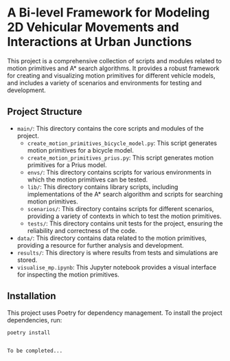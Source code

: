 # A Bi-level Framework for Modeling 2D Vehicular Movements and Interactions at Urban Junctions

This project is a comprehensive collection of scripts and modules related to motion primitives and A* search algorithms. It provides a robust framework for creating and visualizing motion primitives for different vehicle models, and includes a variety of scenarios and environments for testing and development.

## Project Structure

- `main/`: This directory contains the core scripts and modules of the project.
    - `create_motion_primitives_bicycle_model.py`: This script generates motion primitives for a bicycle model.
    - `create_motion_primitives_prius.py`: This script generates motion primitives for a Prius model.
    - `envs/`: This directory contains scripts for various environments in which the motion primitives can be tested.
    - `lib/`: This directory contains library scripts, including implementations of the A* search algorithm and scripts for searching motion primitives.
    - `scenarios/`: This directory contains scripts for different scenarios, providing a variety of contexts in which to test the motion primitives.
    - `tests/`: This directory contains unit tests for the project, ensuring the reliability and correctness of the code.
- `data/`: This directory contains data related to the motion primitives, providing a resource for further analysis and development.
- `results/`: This directory is where results from tests and simulations are stored.
- `visualise_mp.ipynb`: This Jupyter notebook provides a visual interface for inspecting the motion primitives.

## Installation

This project uses Poetry for dependency management. To install the project dependencies, run:

```sh
poetry install


To be completed...
